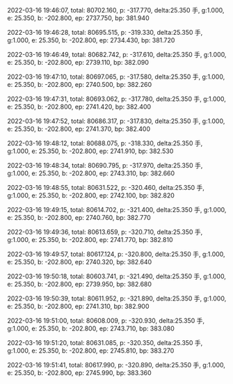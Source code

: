 2022-03-16 19:46:07, total: 80702.160, p: -317.770, delta:25.350 手, g:1.000, e: 25.350, b: -202.800, ep: 2737.750, bp: 381.940

2022-03-16 19:46:28, total: 80695.515, p: -319.330, delta:25.350 手, g:1.000, e: 25.350, b: -202.800, ep: 2734.430, bp: 381.720

2022-03-16 19:46:49, total: 80682.742, p: -317.610, delta:25.350 手, g:1.000, e: 25.350, b: -202.800, ep: 2739.110, bp: 382.090

2022-03-16 19:47:10, total: 80697.065, p: -317.580, delta:25.350 手, g:1.000, e: 25.350, b: -202.800, ep: 2740.500, bp: 382.260

2022-03-16 19:47:31, total: 80693.062, p: -317.780, delta:25.350 手, g:1.000, e: 25.350, b: -202.800, ep: 2741.420, bp: 382.400

2022-03-16 19:47:52, total: 80686.317, p: -317.830, delta:25.350 手, g:1.000, e: 25.350, b: -202.800, ep: 2741.370, bp: 382.400

2022-03-16 19:48:12, total: 80688.075, p: -318.330, delta:25.350 手, g:1.000, e: 25.350, b: -202.800, ep: 2741.910, bp: 382.530

2022-03-16 19:48:34, total: 80690.795, p: -317.970, delta:25.350 手, g:1.000, e: 25.350, b: -202.800, ep: 2743.310, bp: 382.660

2022-03-16 19:48:55, total: 80631.522, p: -320.460, delta:25.350 手, g:1.000, e: 25.350, b: -202.800, ep: 2742.100, bp: 382.820

2022-03-16 19:49:15, total: 80614.702, p: -321.400, delta:25.350 手, g:1.000, e: 25.350, b: -202.800, ep: 2740.760, bp: 382.770

2022-03-16 19:49:36, total: 80613.659, p: -320.710, delta:25.350 手, g:1.000, e: 25.350, b: -202.800, ep: 2741.770, bp: 382.810

2022-03-16 19:49:57, total: 80617.124, p: -320.800, delta:25.350 手, g:1.000, e: 25.350, b: -202.800, ep: 2740.320, bp: 382.640

2022-03-16 19:50:18, total: 80603.741, p: -321.490, delta:25.350 手, g:1.000, e: 25.350, b: -202.800, ep: 2739.950, bp: 382.680

2022-03-16 19:50:39, total: 80611.952, p: -321.890, delta:25.350 手, g:1.000, e: 25.350, b: -202.800, ep: 2741.310, bp: 382.900

2022-03-16 19:51:00, total: 80608.009, p: -320.930, delta:25.350 手, g:1.000, e: 25.350, b: -202.800, ep: 2743.710, bp: 383.080

2022-03-16 19:51:20, total: 80631.085, p: -320.350, delta:25.350 手, g:1.000, e: 25.350, b: -202.800, ep: 2745.810, bp: 383.270

2022-03-16 19:51:41, total: 80617.990, p: -320.890, delta:25.350 手, g:1.000, e: 25.350, b: -202.800, ep: 2745.990, bp: 383.360